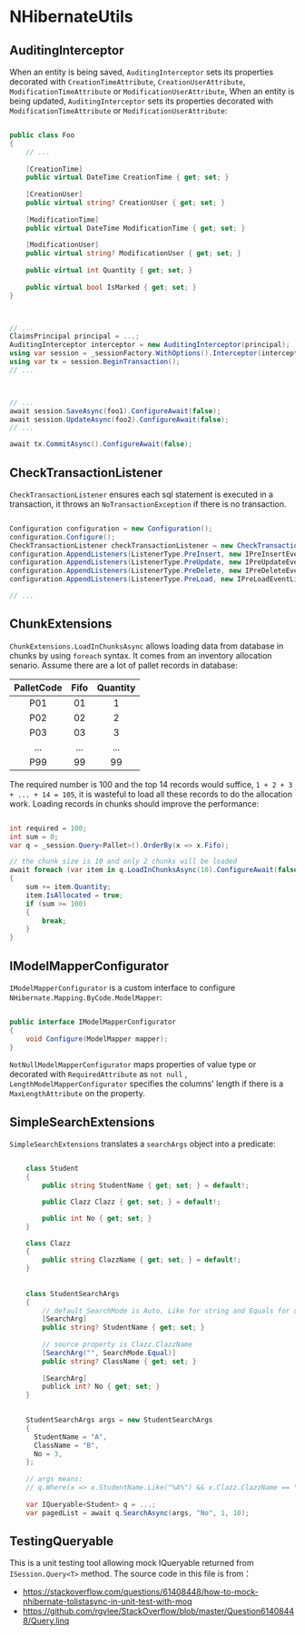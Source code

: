 # NHibernateUtils

## AuditingInterceptor

When an entity is being saved, `AuditingInterceptor` sets its properties decorated with `CreationTimeAttribute`, `CreationUserAttribute`, `ModificationTimeAttribute` or `ModificationUserAttribute`, 
When an entity is being updated, `AuditingInterceptor` sets its properties decorated with `ModificationTimeAttribute` or `ModificationUserAttribute`:

``` c#

public class Foo
{
    // ...
    
    [CreationTime]
    public virtual DateTime CreationTime { get; set; }
    
    [CreationUser]
    public virtual string? CreationUser { get; set; }
    
    [ModificationTime]
    public virtual DateTime ModificationTime { get; set; }
    
    [ModificationUser]
    public virtual string? ModificationUser { get; set; }
    
    public virtual int Quantity { get; set; }
    
    public virtual bool IsMarked { get; set; }
}



// ...
ClaimsPrincipal principal = ...;
AuditingInterceptor interceptor = new AuditingInterceptor(principal);
using var session = _sessionFactory.WithOptions().Interceptor(interceptor).OpenSession();
using var tx = session.BeginTransaction();
// ...



// ...
await session.SaveAsync(foo1).ConfigureAwait(false);
await session.UpdateAsync(foo2).ConfigureAwait(false);
// ...

await tx.CommitAsync().ConfigureAwait(false);

```

## CheckTransactionListener

`CheckTransactionListener` ensures each sql statement is executed in a transaction, it throws an `NoTransactionException` if there is no transaction.

``` c#

Configuration configuration = new Configuration();
configuration.Configure();
CheckTransactionListener checkTransactionListener = new CheckTransactionListener();
configuration.AppendListeners(ListenerType.PreInsert, new IPreInsertEventListener[] { checkTransactionListener });
configuration.AppendListeners(ListenerType.PreUpdate, new IPreUpdateEventListener[] { checkTransactionListener });
configuration.AppendListeners(ListenerType.PreDelete, new IPreDeleteEventListener[] { checkTransactionListener });
configuration.AppendListeners(ListenerType.PreLoad, new IPreLoadEventListener[] { checkTransactionListener });

// ...

```

## ChunkExtensions

`ChunkExtensions.LoadInChunksAsync` allows loading data from database in chunks by using `foreach` syntax.
It comes from an inventory allocation senario. Assume there are a lot of pallet records in database:

| PalletCode |  Fifo  | Quantity | 
| :--------: | :----: | :------: |
|    P01     |   01   |     1    |
|    P02     |   02   |     2    |
|    P03     |   03   |     3    |
|    ...     |   ...  |    ...   |
|    P99     |   99   |    99    |


The required number is 100 and the top 14 records would suffice, `1 + 2 + 3 + ... + 14 = 105`, it is wasteful to load all these records to do the allocation work.
Loading records in chunks should improve the performance:

``` C#

int required = 100;
int sum = 0;
var q = _session.Query<Pallet>().OrderBy(x => x.Fifo);

// the chunk size is 10 and only 2 chunks will be loaded
await foreach (var item in q.LoadInChunksAsync(10).ConfigureAwait(false))
{
    sum += item.Quantity;
    item.IsAllocated = true;
    if (sum >= 100)
    {
        break;
    }
}

```

## IModelMapperConfigurator

`IModelMapperConfigurator` is a custom interface to configure `NHibernate.Mapping.ByCode.ModelMapper`:

``` C#

public interface IModelMapperConfigurator
{
    void Configure(ModelMapper mapper);
}

```

`NotNullModelMapperConfigurator` maps properties of value type or decorated with `RequiredAttribute` as `not null` , 
`LengthModelMapperConfigurator` specifies the columns' length if there is a `MaxLengthAttribute` on the property.

## SimpleSearchExtensions

`SimpleSearchExtensions` translates a `searchArgs` object into a predicate:

``` c#

    class Student
    {
        public string StudentName { get; set; } = default!;

        public Clazz Clazz { get; set; } = default!;

        public int No { get; set; }
    }

    class Clazz
    {
        public string ClazzName { get; set; } = default!;
    }
    
    
    class StudentSearchArgs
    {
        // default SearchMode is Auto, Like for string and Equals for other datatype
        [SearchArg]
        public string? StudentName { get; set; }
        
        // source property is Clazz.ClazzName
        [SearchArg("", SearchMode.Equal)]
        public string? ClassName { get; set; }
        
        [SearchArg]
        publick int? No { get; set; }
    }
    

    StudentSearchArgs args = new StudentSearchArgs
    {
      StudentName = "A",
      ClassName = "B",
      No = 3,
    };
    
    // args means:
    // q.Where(x => x.StudentName.Like("%A%") && x.Clazz.ClazzName == "B" && x.No == 3);
    
    var IQueryable<Student> q = ...;
    var pagedList = await q.SearchAsync(args, "No", 1, 10);

```

## TestingQueryable

This is a unit testing tool allowing mock IQueryable<T> returned from `ISession.Query<T>` method. The source code in this file is from：

* https://stackoverflow.com/questions/61408448/how-to-mock-nhibernate-tolistasync-in-unit-test-with-moq
* https://github.com/rgvlee/StackOverflow/blob/master/Question61408448/Query.linq



